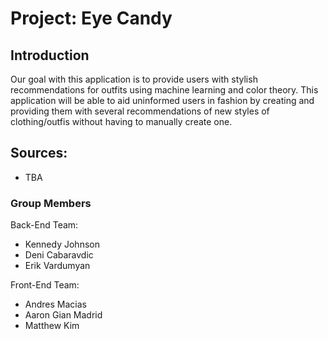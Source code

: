 # Project: Eye Candy



## Introduction
Our goal with this application is to provide users with stylish recommendations for outfits using machine learning and color theory. 
This application will be able to aid uninformed users in fashion by creating and providing them with several recommendations of new styles of clothing/outfis without having to manually create one.

## Sources:
  - TBA


### Group Members
  Back-End Team:  
   - Kennedy Johnson  
   - Deni Cabaravdic 
   - Erik Vardumyan 

  Front-End Team:
   - Andres Macias
   - Aaron Gian Madrid
   - Matthew Kim
